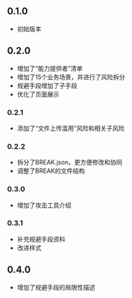 ## 0.1.0

- 初始版本
  
## 0.2.0 

- 增加了“能力提供者”清单
- 增加了15个业务场景，并进行了风险拆分
- 规避手段增加了子手段
- 优化了页面展示

### 0.2.1

- 添加了“文件上传滥用”风险和相关子风险

### 0.2.2

- 拆分了BREAK.json，更方便修改和协同
- 调整了BREAK的文件结构


### 0.3.0

- 增加了攻击工具介绍

### 0.3.1

- 补充规避手段资料
- 改进样式

## 0.4.0

- 增加了规避手段的局限性描述
